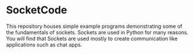 # SocketCode
This repository houses simple example programs demonstrating some of the fundamentals of sockets.
Sockets are used in Python for many reasons. You will find that Sockets are used mostly to create communication like applications such as chat apps.
